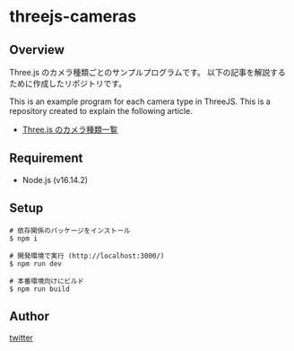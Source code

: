 # threejs-cameras

## Overview

Three.js のカメラ種類ごとのサンプルプログラムです。
以下の記事を解説するために作成したリポジトリです。

This is an example program for each camera type in ThreeJS.
This is a repository created to explain the following article.

- [Three.js のカメラ種類一覧](https://std9.jp/articles/01fmxyr0pxjv50zmfb9zewbmwn/)

## Requirement

- Node.js (v16.14.2)

## Setup

```shell
# 依存関係のパッケージをインストール
$ npm i

# 開発環境で実行 (http://localhost:3000/)
$ npm run dev

# 本番環境向けにビルド
$ npm run build
```

## Author

[twitter](https://twitter.com/hikaru_firecamp)
